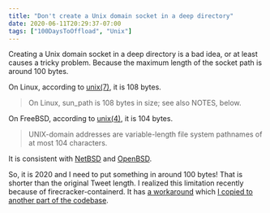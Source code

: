 ```yaml
---
title: "Don't create a Unix domain socket in a deep directory"
date: 2020-06-11T20:29:37-07:00
tags: ["100DaysToOffload", "Unix"]
---
```

Creating a Unix domain socket in a deep directory is a bad idea, or at least causes a tricky problem. Because the maximum length of the socket path is around 100 bytes.

On Linux, according to [unix(7)](https://www.man7.org/linux/man-pages/man7/unix.7.html), it is 108 bytes.

> On Linux, sun_path is 108 bytes in size; see also NOTES, below.

On FreeBSD, according to [unix(4)](https://www.freebsd.org/cgi/man.cgi?query=unix&sektion=4), it is 104 bytes.

> UNIX-domain addresses are variable-length file system pathnames of at most 104 characters.

It is consistent with [NetBSD](https://netbsd.gw.com/cgi-bin/man-cgi?unix+4+NetBSD-current) and [OpenBSD](https://man.openbsd.org/unix.4).

So, it is 2020 and I need to put something in around 100 bytes! That is shorter than the original Tweet length. I realized this limitation recently because of firecracker-containerd. It has [a workaround](https://github.com/firecracker-microvm/firecracker-containerd/pull/270) which [I copied to another part of the codebase](https://github.com/firecracker-microvm/firecracker-containerd/pull/270).
